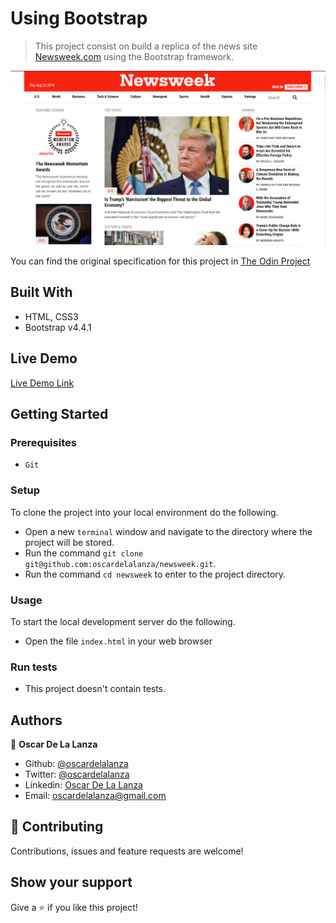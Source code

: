 # Using Bootstrap

> This project consist on build a replica of the news site [Newsweek.com](https://www.newsweek.com/) using the Bootstrap framework.

![screenshot](./screenshot.PNG)

You can find the original specification for this project in [The Odin Project](https://www.theodinproject.com/courses/html5-and-css3/lessons/using-bootstrap)

## Built With

- HTML, CSS3
- Bootstrap v4.4.1

## Live Demo

[Live Demo Link](https://raw.githack.com/oscardelalanza/newsweek/master/index.html)

## Getting Started

### Prerequisites

- `Git`

### Setup

To clone the project into your local environment do the following.

- Open a new `terminal` window and navigate to the directory where the project will be stored.
- Run the command `git clone git@github.com:oscardelalanza/newsweek.git`.
- Run the command `cd newsweek` to enter to the project directory.

### Usage

To start the local development server do the following.

- Open the file `index.html` in your web browser 

### Run tests

- This project doesn't contain tests.

## Authors

👤 **Oscar De La Lanza**

- Github: [@oscardelalanza](https://github.com/oscardelalanza)
- Twitter: [@oscardelalanza](https://twitter.com/oscardelalanza)
- Linkedin: [Oscar De La Lanza](https://linkedin.com/in/oscardelalanza)
- Email: oscardelalanza@gmail.com

## 🤝 Contributing

Contributions, issues and feature requests are welcome!

## Show your support

Give a ⭐️ if you like this project!
